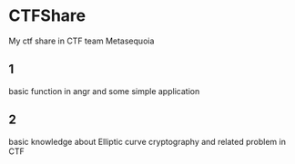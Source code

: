 # CTFShare
My ctf share in CTF team Metasequoia

## 1
basic function in angr and some simple application

## 2
basic knowledge about Elliptic curve cryptography and related problem in CTF